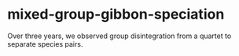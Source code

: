 # mixed-group-gibbon-speciation
Over three years, we observed group disintegration from a quartet to separate species pairs.
